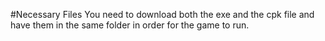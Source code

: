 #Necessary Files
You need to download both the exe and the cpk file and have them in the same folder in order for the game to run. 
